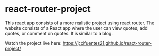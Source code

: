 # react-router-project
This react app consists of a more realistic project using react router. The website consists of a React app where the user can view quotes, add quotes, or comment on quotes. 
It is similar to a blog.

Watch the project live here: https://jccifuentes21.github.io/react-router-project/
